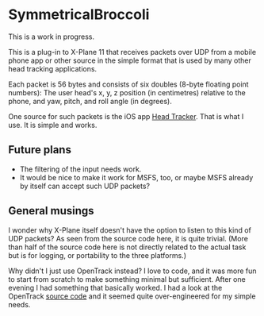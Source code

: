 # SymmetricalBroccoli

This is a work in progress.

This is a plug-in to X-Plane 11 that receives packets over UDP from a
mobile phone app or other source in the simple format that is used by
many other head tracking applications.

Each packet is 56 bytes and consists of six doubles (8-byte floating
point numbers): The user head's x, y, z position (in centimetres)
relative to the phone, and yaw, pitch, and roll angle (in degrees).

One source for such packets is the iOS app [Head
Tracker](https://apps.apple.com/us/app/head-tracker/id1527710071).
That is what I use. It is simple and works.

Future plans
------------

* The filtering of the input needs work.
* It would be nice to make it work for MSFS, too, or maybe MSFS
  already by itself can accept such UDP packets?

General musings
---------------

I wonder why X-Plane itself doesn't have the option to listen to this
kind of UDP packets? As seen from the source code here, it is quite
trivial. (More than half of the source code here is not directly
related to the actual task but is for logging, or portability to the
three platforms.)

Why didn't I just use OpenTrack instead? I love to code, and it was
more fun to start from scratch to make something minimal but
sufficient. After one evening I had something that basically worked. I
had a look at the OpenTrack [source
code](https://github.com/opentrack/opentrack.git) and it seemed quite
over-engineered for my simple needs.
